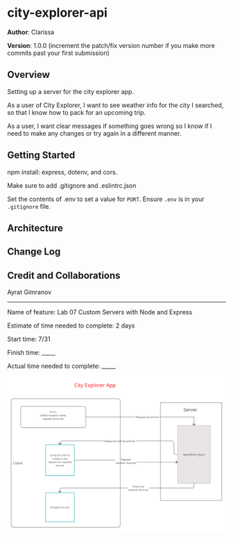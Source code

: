 # city-explorer-api

**Author**: Clarissa

**Version**: 1.0.0 (increment the patch/fix version number if you make more commits past your first submission)

## Overview

Setting up a server for the city explorer app.

As a user of City Explorer, I want to see weather info for the city I searched, so that I know how to pack for an upcoming trip.

As a user, I want clear messages if something goes wrong so I know if I need to make any changes or try again in a different manner.

## Getting Started

npm install: express, dotenv, and cors.

Make sure to add .gitignore and .eslintrc.json

Set the contents of .env to set a value for `PORT`. Ensure `.env` is in your `.gitignore` file.

<!-- What are the steps that a user must take in order to build this app on their own machine and get it running? -->

## Architecture
<!-- Provide a detailed description of the application design. What technologies (languages, libraries, etc) you're using, and any other relevant design information. -->

## Change Log
<!-- Use this area to document the iterative changes made to your application as each feature is successfully implemented. Use time stamps. Here's an example:

01-01-2001 4:59pm - Application now has a fully-functional express server, with a GET route for the location resource. -->

## Credit and Collaborations

Ayrat Gimranov

---

Name of feature: Lab 07 Custom Servers with Node and Express

Estimate of time needed to complete: 2 days

Start time: 7/31

Finish time: _____

Actual time needed to complete: _____

![UML](./lab07uml.png)
